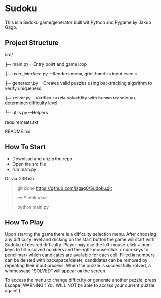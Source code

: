 # Sudoku

This is a Sudoku game/generator built wit Python and Pygame by Jakub Gago. 


Project Structure
-------------------------------------------------------------------------------------------------------

src/

├─ main.py --Entry point and game loop

├─ user_interface.py --Renders menu, grid, handles input events

├─ generator.py --Creates valid puzzles using backtracking algorithm to verify uniqueness

├─ solver.py --Verifies puzzle solvability with human techniques, determines difficulty level

└─ utils.py --Helpers

requirements.txt

README.md   


How To Start
----------------------------------------------------------------------------------------------------------
- Download and unzip the repo
- Open the src file
- run main.py

Or via GitBash
> git clone https://github.com/jagag0/Sudoku.git
> 
> cd Sudoku/src
> 
> python main.py


How To Play
----------------------------------------------------------------------------------------------------
Upon starting the game there is a difficulty selection menu. After choosing any difficulty level and clicking on the start button
the game will start with Sudoku of desired difficulty. Player may use the left-mouse-click + num-keys to fill in solved
numbers and the right-mouse-click + num-keys to pencilmark which candidates are available
for each cell. Filled in numbers can be deleted with backspace/delete, candidates can be removed
by repeating their input process. When the puzzle is successfully solved, a winmessage "SOLVED" will appear on the screen.

To access the menu to change difficulty or generate another puzzle,
press Escape( WARNING!: You WILL NOT be able to access your current puzzle again! ).
